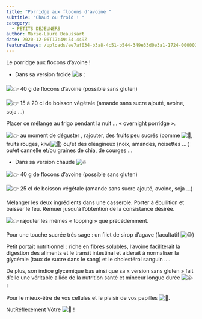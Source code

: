```yaml
---
title: "Porridge aux flocons d'avoine "
subtitle: "Chaud ou froid ! "
category:
  - PETITS DEJEUNERS
author: Marie-Laure Beaussart
date: 2020-12-06T17:49:54.449Z
featureImage: /uploads/ee7af034-b3a8-4c51-b544-349e33d0e3a1-1724-00000258e88de94d.jpg
---
```



Le porridge aux flocons d’avoine !

* Dans sa version froide ![❄️](https://static.xx.fbcdn.net/images/emoji.php/v9/tb5/1.5/16/2744.png) :

![👉](https://static.xx.fbcdn.net/images/emoji.php/v9/taa/1.5/16/1f449.png) 40 g de flocons d’avoine (possible sans gluten)

![👉](https://static.xx.fbcdn.net/images/emoji.php/v9/taa/1.5/16/1f449.png) 15 à 20 cl de boisson végétale (amande sans sucre ajouté, avoine, soja ...)

Placer ce mélange au frigo pendant la nuit ... « overnight porridge ».

![👉](https://static.xx.fbcdn.net/images/emoji.php/v9/taa/1.5/16/1f449.png) au moment de déguster , rajouter, des fruits peu sucrés (pomme ![🍏](https://static.xx.fbcdn.net/images/emoji.php/v9/t16/1.5/16/1f34f.png), fruits rouges, kiwi![🥝](https://static.xx.fbcdn.net/images/emoji.php/v9/t39/1.5/16/1f95d.png)) ou/et des oléagineux (noix, amandes, noisettes ... ) ou/et cannelle et/ou graines de chia, de courges ...

* Dans sa version chaude ![🔥](https://static.xx.fbcdn.net/images/emoji.php/v9/ta9/1.5/16/1f525.png)

![👉](https://static.xx.fbcdn.net/images/emoji.php/v9/taa/1.5/16/1f449.png) 40 g de flocons d’avoine (possible sans gluten)

![👉](https://static.xx.fbcdn.net/images/emoji.php/v9/taa/1.5/16/1f449.png) 25 cl de boisson végétale (amande sans sucre ajouté, avoine, soja ...)

Mélanger les deux ingrédients dans une casserole. Porter à ébullition et baisser le feu. Remuer jusqu’à l’obtention de la consistance désirée.

![👉](https://static.xx.fbcdn.net/images/emoji.php/v9/taa/1.5/16/1f449.png) rajouter les mêmes « topping » que précédemment.

Pour une touche sucrée très sage : un filet de sirop d’agave (facultatif ![😉](https://static.xx.fbcdn.net/images/emoji.php/v9/tb0/1.5/16/1f609.png))

Petit portait nutritionnel : riche en fibres solubles, l’avoine faciliterait la digestion des aliments et le transit intestinal et aiderait à normaliser la glycémie (taux de sucre dans le sang) et le cholestérol sanguin ....

De plus, son indice glycémique bas ainsi que sa « version sans gluten » fait d’elle une véritable alliée de la nutrition santé et minceur longue durée ![👍](https://static.xx.fbcdn.net/images/emoji.php/v9/t55/1.5/16/1f44d.png) !

Pour le mieux-être de vos cellules et le plaisir de vos papilles ![🤗](https://static.xx.fbcdn.net/images/emoji.php/v9/t10/1.5/16/1f917.png).

NutRéflexement Vôtre ![🙏](https://static.xx.fbcdn.net/images/emoji.php/v9/td9/1.5/16/1f64f.png) !